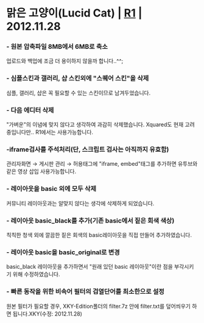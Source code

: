 # **맑은 고양이(Lucid Cat) | [R1](https://code.google.com/p/grxe/source/detail?r=1) | 2012.11.28** #


### - 원본 압축파일 8MB에서 6MB로 축소 ###

업로드와 백업에 조금 더 용이하지 않을까 합니다..^^;



### - 심플스킨과 갤러리, 샵 스킨외에 "스퀘어 스킨"을 삭제 ###

심플, 갤러리, 샵은 꼭 필요할 수 있는 스킨이므로 남겨두었습니다.



### - 다음 에디터 삭제 ###

"가벼운"의 이념에 맞지 않다고 생각하여 과감히 삭제했습니다. Xquared도 현재 고려중입니다만.. R1에서는 사용가능합니다.



### -iframe검사를 주석처리(단, 스크립트 검사는 아직까지 유효함) ###

관리자화면 → 게시판 관리 → 허용태그에 "iframe, embed"태그를 추가하면 유투브와 같은 영상 삽입 사용가능합니다.



### - 레이아웃을 basic 외에 모두 삭제 ###

커뮤니티 레이아웃과는 알맞지 않다는 생각에 삭제하게 되었습니다.



### - 레이아웃 basic\_black를 추가(기존 basic에서 짙은 회색 색상) ###

칙칙한 청색 외에 깔끔한 짙은 회색의 basic레이아웃을 직접 만들어 추가하였습니다.



### - 레이아웃 basic을 basic\_original로 변경 ###

basic\_black 레이아웃을 추가하면서 "원래 있던 basic 레이아웃"이란 점을 부각시키기 위해 수정하였습니다.



### - 빠른 동작을 위한 비속어 필터의 검열단어를 최소한으로 설정 ###

원본 필터가 필요할 경우, XKY-Edition폴더의 filter.7z 안에 filter.txt를 덮어씌우기 하면 됩니다.XKY(수정: 2012.11.28)